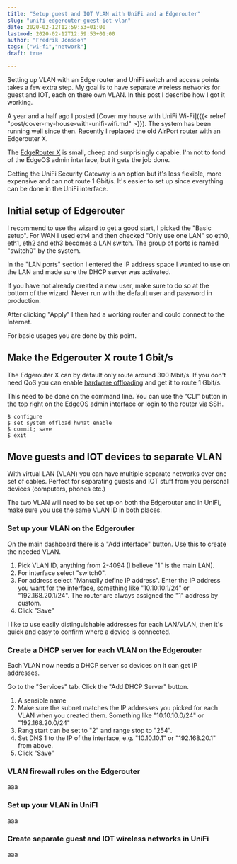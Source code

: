 ```yaml
---
title: "Setup guest and IOT VLAN with UniFi and a Edgerouter"
slug: "unifi-edgerouter-guest-iot-vlan"
date: 2020-02-12T12:59:53+01:00
lastmod: 2020-02-12T12:59:53+01:00
author: "Fredrik Jonsson"
tags: ["wi-fi","network"]
draft: true

---
```


Setting up VLAN with an Edge router and UniFi switch and access points takes a few extra step. My goal is to have separate wireless networks for guest and IOT, each on there own VLAN. In this post I describe how I got it working.

A year and a half ago I posted [Cover my house with UniFi Wi-Fi]({{< relref "post/cover-my-house-with-unifi-wifi.md" >}}). The system has been running well since then. Recently I replaced the old AirPort router with an Edgerouter X.

The [EdgeRouter X](https://www.ui.com/edgemax/edgerouter-x/) is small, cheep and surprisingly capable. I'm not to fond of the EdgeOS admin interface, but it gets the job done.

Getting the UniFi Security Gateway is an option but it's less flexible, more expensive and can not route 1 Gbit/s. It's easier to set up since everything can be done in the UniFi interface.


## Initial setup of Edgerouter

I recommend to use the wizard to get a good start, I picked the "Basic setup". For WAN I used eth4 and then checked "Only use one LAN" so eth0, eth1, eth2 and eth3 becomes a LAN switch. The group of ports is named "switch0" by the system.

In the "LAN ports" section I entered the IP address space I wanted to use on the LAN and  made sure the DHCP server was activated.

If you have not already created a new user, make sure to do so at the bottom of the wizard. Never run with the default user and password in production.

After clicking "Apply" I then had a working router and could connect to the Internet.

For basic usages you are done by this point.


## Make the Edgerouter X route 1 Gbit/s

The Edgerouter X can by default only route around 300 Mbit/s. If you don't need QoS you can enable [hardware offloading](https://help.ubnt.com/hc/en-us/articles/115006567467-EdgeRouter-Hardware-Offloading) and get it to route 1 Gbit/s.

This need to be done on the command line. You can use the "CLI" button in the top right on the EdgeOS admin interface or login to the router via SSH.

~~~~
$ configure
$ set system offload hwnat enable
$ commit; save
$ exit
~~~~


## Move guests and IOT devices to separate VLAN

With virtual LAN (VLAN) you can have multiple separate networks over one set of cables. Perfect for separating guests and IOT stuff from you personal devices (computers, phones etc.)

The two VLAN will need to be set up on both the Edgerouter and in UniFi, make sure you use the same VLAN ID in both places.


### Set up your VLAN on the Edgerouter

On the main dashboard there is a "Add interface" button. Use this to create the needed VLAN.

1. Pick VLAN ID, anything from 2-4094 (I believe "1" is the main LAN).
2. For interface select "switch0".
3. For address select "Manually define IP address". Enter the IP address you want for the interface, something like "10.10.10.1/24" or "192.168.20.1/24". The router are always assigned the "1" address by custom.
4. Click "Save"

I like to use easily distinguishable addresses for each LAN/VLAN, then it's quick and easy to confirm where a device is connected.

### Create a DHCP server for each VLAN on the Edgerouter

Each VLAN now needs a DHCP server so devices on it can get IP addresses.

Go to the "Services" tab. Click the "Add DHCP Server" button.

1. A sensible name
2. Make sure the subnet matches the IP addresses you picked for each VLAN when you created them. Something like "10.10.10.0/24" or "192.168.20.0/24"
3. Rang start can be set to "2" and range stop to "254".
4. Set DNS 1 to the IP of the interface, e.g. "10.10.10.1" or "192.168.20.1" from above.
5. Click "Save"


### VLAN firewall rules on the Edgerouter

aaa


### Set up your VLAN in UniFI

aaa



### Create separate guest and IOT wireless networks in UniFi

aaa